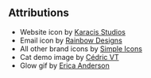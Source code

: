 ## Attributions

- Website icon by [Karacis Studios](https://thenounproject.com/karacis)
- Email icon by [Rainbow Designs](https://thenounproject.com/iahmadali26)
- All other brand icons by [Simple Icons](https://simpleicons.org)
- Cat demo image by [Cédric VT](https://unsplash.com/@cedric_photography)
- Glow gif by [Erica Anderson](https://giphy.com/gifs/trippy-gif-artist-ericaofanderson-2aQS3AHfvvfIkSdbFM)
